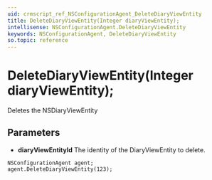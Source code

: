 ```yaml
---
uid: crmscript_ref_NSConfigurationAgent_DeleteDiaryViewEntity
title: DeleteDiaryViewEntity(Integer diaryViewEntity);
intellisense: NSConfigurationAgent.DeleteDiaryViewEntity
keywords: NSConfigurationAgent, DeleteDiaryViewEntity
so.topic: reference
---
```


# DeleteDiaryViewEntity(Integer diaryViewEntity);

Deletes the NSDiaryViewEntity
  
## Parameters

* **diaryViewEntityId** The identity of the DiaryViewEntity to delete.

```crmscript
NSConfigurationAgent agent;
agent.DeleteDiaryViewEntity(123);
```

